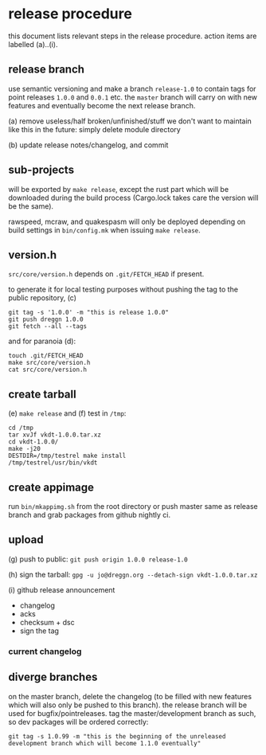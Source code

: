 # release procedure

this document lists relevant steps in the release procedure.
action items are labelled (a)..(i).

## release branch

use semantic versioning and make a branch `release-1.0` to
contain tags for point releases `1.0.0` and `0.0.1` etc.
the `master` branch will carry on with new features and eventually become the
next release branch.

(a) remove useless/half broken/unfinished/stuff we don't want to maintain like
this in the future: simply delete module directory

(b) update release notes/changelog, and commit

## sub-projects

will be exported by `make release`, except the rust part which will be downloaded
during the build process (Cargo.lock takes care the version will be the same).

rawspeed, mcraw, and quakespasm will only be deployed depending on build
settings in `bin/config.mk` when issuing `make release`.

## version.h

`src/core/version.h` depends on `.git/FETCH_HEAD` if present.

to generate it for local testing purposes without pushing the tag
to the public repository, (c)
```
git tag -s '1.0.0' -m "this is release 1.0.0"
git push dreggn 1.0.0
git fetch --all --tags
```

and for paranoia (d):

```
touch .git/FETCH_HEAD
make src/core/version.h
cat src/core/version.h
```

## create tarball

(e) `make release` and (f) test in `/tmp`:

```
cd /tmp
tar xvJf vkdt-1.0.0.tar.xz
cd vkdt-1.0.0/
make -j20
DESTDIR=/tmp/testrel make install
/tmp/testrel/usr/bin/vkdt
```

## create appimage

run `bin/mkappimg.sh` from the root directory
or push master same as release branch and grab
packages from github nightly ci.

## upload

(g) push to public: `git push origin 1.0.0 release-1.0`

(h) sign the tarball:
`gpg -u jo@dreggn.org --detach-sign vkdt-1.0.0.tar.xz`

(i) github release announcement

* changelog
* acks
* checksum + dsc
* sign the tag

### current changelog

## diverge branches

on the master branch, delete the changelog (to be filled with new features which
will also only be pushed to this branch). the release branch will be used for
bugfix/pointreleases.
tag the master/development branch as such, so dev packages will be ordered correctly:
```
git tag -s 1.0.99 -m "this is the beginning of the unreleased development branch which will become 1.1.0 eventually"
```

